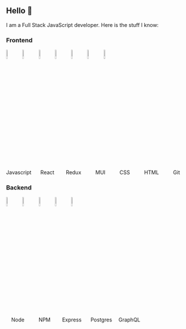 ## Hello 👋

I am a Full Stack JavaScript developer. Here is the stuff I know:

### Frontend
<p>
  <img src="https://user-images.githubusercontent.com/31222514/149812547-405716a0-b974-4da4-b749-f2b4a8adc1d8.png" width="8%" alt="Javascript logo">
  <img src="https://user-images.githubusercontent.com/31222514/149813755-3f74a208-1e4c-4d81-b848-1d4f1a18b969.png" width="8%" alt="React logo">
  <img src="https://user-images.githubusercontent.com/31222514/160580699-d782fd3f-4e09-4d92-895c-d9867302e145.svg" width="8%" alt="Redux logo">
  <img src="https://cdn.jsdelivr.net/gh/devicons/devicon/icons/materialui/materialui-original.svg" width="8%" alt="Material ui logo"/> 
  <img src="https://user-images.githubusercontent.com/31222514/149813532-e214a55c-9b91-4b71-bb17-0dcf18903f7a.png" width="8%" alt="CSS logo">
  <img src="https://user-images.githubusercontent.com/31222514/149814154-3de042e2-bccf-4f0e-8d0e-98a2dbcae7c0.png" width="8%" alt="HTML logo">
  <img src="https://user-images.githubusercontent.com/31222514/149814004-a3a2bf91-a257-4d1c-bdff-e1079a524359.png" width="8%" alt="GIT logo">
</p>
<div>
  <span width="8%">Javascript&ensp;</span>
  <span width="8%">&ensp;&ensp;React&ensp;&ensp;&ensp;</span>
  <span width="8%">&ensp;Redux&ensp;&ensp;&ensp;</span>
  <span width="8%">&ensp;&ensp;MUI&ensp;&ensp;&ensp;</span>
  <span width="8%">&ensp;&ensp;CSS&ensp;&ensp;&ensp;</span>
  <span width="8%">&ensp;&ensp;HTML&ensp;&ensp;&ensp;</span>
  <span width="8%">&ensp;&ensp;Git&ensp;&ensp;&ensp;</span>
</div>

### Backend
<p>
  <img src="https://user-images.githubusercontent.com/31222514/149943049-95f0909a-9c2b-4fae-bd04-647d531dd10d.png" width="8%" alt="NODE logo">
  <img src="https://cdn.jsdelivr.net/gh/devicons/devicon/icons/npm/npm-original-wordmark.svg" width="8%" alt="NPM logo" />
  <img src="https://cdn.jsdelivr.net/gh/devicons/devicon/icons/express/express-original.svg" width="8%" alt="Express logo"/>
  <img src="https://user-images.githubusercontent.com/31222514/155521312-96e008ba-1d5e-409f-aaec-ca229ca275c6.jpeg" width="8%" alt="Postgres logo"> 
  <img src="https://cdn.jsdelivr.net/gh/devicons/devicon/icons/graphql/graphql-plain.svg" width="8%" alt="GraphQL logo"/>
</p>
<div>
  <span width="8%">&ensp;&ensp;Node&ensp;&ensp;&ensp;</span>
  <span width="8%">&ensp;&ensp;NPM&ensp;&ensp;&ensp;</span>
  <span width="8%">&ensp;Express&ensp;&ensp;</span>
  <span width="8%">&ensp;Postgres&ensp;</span>
  <span width="8%">&ensp;GraphQL&ensp;&ensp;</span>
</div>

<!--
https://github-readme-stats.vercel.app/api/top-langs/?username=churris-x&layout=compact
-->

<!--
**churris-x/churris-x** is a ✨ _special_ ✨ repository because its `README.md` (this file) appears on your GitHub profile.

find icons here: https://devicon.dev/

Here are some ideas to get you started:

- 🔭 I’m currently working on ...
- 🌱 I’m currently learning ...
- 👯 I’m looking to collaborate on ...
- 🤔 I’m looking for help with ...
- 💬 Ask me about ...
- 📫 How to reach me: ...
- 😄 Pronouns: ...
- ⚡ Fun fact: ...
-->
